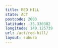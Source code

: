 ```yaml
---
title: RED HILL
state: ACT
postcode: 2603
latitude: -35.330382
longitude: 149.125739
url: /act/red-hill/
layout: suburb
---
```

